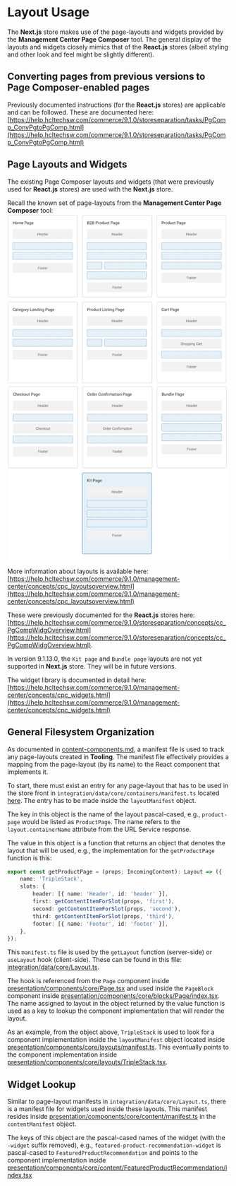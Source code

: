 # Layout Usage

The **Next.js** store makes use of the page-layouts and widgets provided by the **Management Center Page Composer** tool. The general display of the layouts and widgets closely mimics that of the **React.js** stores (albeit styling and other look and feel might be slightly different).

## Converting pages from previous versions to Page Composer-enabled pages

Previously documented instructions (for the **React.js** stores) are applicable and can be followed. These are documented here: [https://help.hcltechsw.com/commerce/9.1.0/storeseparation/tasks/PgComp_ConvPgtoPgComp.html](https://help.hcltechsw.com/commerce/9.1.0/storeseparation/tasks/PgComp_ConvPgtoPgComp.html)

## Page Layouts and Widgets

The existing Page Composer layouts and widgets (that were previously used for **React.js** stores) are used with the **Next.js** store.

Recall the known set of page-layouts from the **Management Center Page Composer** tool:
![Page Layouts](images/page-layouts.png 'Page Layouts')

More information about layouts is available here: [https://help.hcltechsw.com/commerce/9.1.0/management-center/concepts/cpc_layoutsoverview.html](https://help.hcltechsw.com/commerce/9.1.0/management-center/concepts/cpc_layoutsoverview.html)

These were previously documented for the **React.js** stores here: [https://help.hcltechsw.com/commerce/9.1.0/storeseparation/concepts/cc_PgCompWidgOverview.html](https://help.hcltechsw.com/commerce/9.1.0/storeseparation/concepts/cc_PgCompWidgOverview.html).

In version 9.1.13.0, the `Kit page` and `Bundle page` layouts are not yet supported in **Next.js** store. They will be in future versions.

The widget library is documented in detail here: [https://help.hcltechsw.com/commerce/9.1.0/management-center/concepts/cpc_widgets.html](https://help.hcltechsw.com/commerce/9.1.0/management-center/concepts/cpc_widgets.html)

## General Filesystem Organization

As documented in [content-components.md](content-components.md), a manifest file is used to track any page-layouts created in **Tooling**. The manifest file effectively provides a mapping from the page-layout (by its name) to the React component that implements it.

To start, there must exist an entry for any page-layout that has to be used in the store front in `integration/data/core/containers/manifest.ts` located [here](../integration/data/core/containers/manifest.ts). The entry has to be made inside the `layoutManifest` object.

The key in this object is the name of the layout pascal-cased, e.g., `product-page` would be listed as `ProductPage`. The name refers to the `layout.containerName` attribute from the URL Service response.

The value in this object is a function that returns an object that denotes the layout that will be used, e.g., the implementation for the `getProductPage` function is this:

```typescript
export const getProductPage = (props: IncomingContent): Layout => ({
	name: 'TripleStack',
	slots: {
		header: [{ name: 'Header', id: 'header' }],
		first: getContentItemForSlot(props, 'first'),
		second: getContentItemForSlot(props, 'second'),
		third: getContentItemForSlot(props, 'third'),
		footer: [{ name: 'Footer', id: 'footer' }],
	},
});
```

This `manifest.ts` file is used by the `getLayout` function (server-side) or `useLayout` hook (client-side). These can be found in this file: [integration/data/core/Layout.ts](../integration/data/core/Layout.ts).

The hook is referenced from the `Page` component inside [presentation/components/core/Page.tsx](../presentation/components/core/Page.tsx) and used inside the `PageBlock` component inside [presentation/components/core/blocks/Page/index.tsx](../presentation/components/core/blocks/Page/index.tsx). The name assigned to layout in the object returned by the value function is used as a key to lookup the component implementation that will render the layout.

As an example, from the object above, `TripleStack` is used to look for a component implementation inside the `layoutManifest` object located inside [presentation/components/core/layouts/manifest.ts](../presentation/components/core/layouts/manifest.ts). This eventually points to the component implementation inside [presentation/components/core/layouts/TripleStack.tsx](../presentation/components/core/layouts/TripleStack.tsx).

## Widget Lookup

Similar to page-layout manifests in `integration/data/core/Layout.ts`, there is a manifest file for widgets used inside these layouts. This manifest resides inside [presentation/components/core/content/manifest.ts](../presentation/components/core/content/manifest.ts) in the `contentManifest` object.

The keys of this object are the pascal-cased names of the widget (with the `-widget` suffix removed), e.g., `featured-product-recommendation-widget` is pascal-cased to `FeaturedProductRecommendation` and points to the component implementation inside [presentation/components/core/content/FeaturedProductRecommendation/index.tsx](../presentation/components/core/content/FeaturedProductRecommendation/index.tsx)
